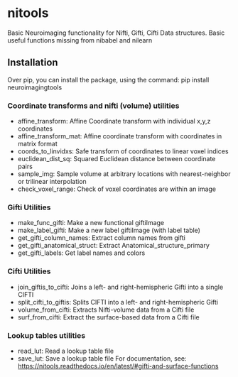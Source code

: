 # nitools
 Basic Neuroimaging functionality for Nifti, Gifti, Cifti
 Data structures. Basic useful functions missing from nibabel and nilearn

## Installation
Over pip, you can install the package, using the command:
pip install neuroimagingtools

### Coordinate transforms and nifti (volume) utilities
* affine_transform: Affine Coordinate transform with individual x,y,z coordinates
* affine_transform_mat: Affine coordinate transform with coordinates in matrix format
* coords_to_linvidxs: Safe transform of coordinates to linear voxel indices
* euclidean_dist_sq: Squared Euclidean distance between coordinate pairs
* sample_img: Sample volume at arbitrary locations with nearest-neighbor or trilinear interpolation
* check_voxel_range: Check of voxel coordinates are within an image

### Gifti Utilities
* make_func_gifti: Make a new functional giftiImage
* make_label_gifti: Make a new label giftiImage (with label table)
* get_gifti_column_names: Extract column names from gifti
* get_gifti_anatomical_struct: Extract Anatomical_structure_primary
* get_gifti_labels: Get label names and colors

### Cifti Utilities
* join_giftis_to_cifti: Joins a left- and right-hemispheric Gifti into a single CIFTI
* split_cifti_to_giftis: Splits CIFTI into a left- and right-hemispheric Gifti
* volume_from_cifti: Extracts Nifti-volume data from a Cifti file
* surf_from_cifti: Extract the surface-based data from a Cifti file

### Lookup tables utilities
* read_lut: Read a lookup table file
* save_lut: Save a lookup table file
For documentation, see:
https://nitools.readthedocs.io/en/latest/#gifti-and-surface-functions
